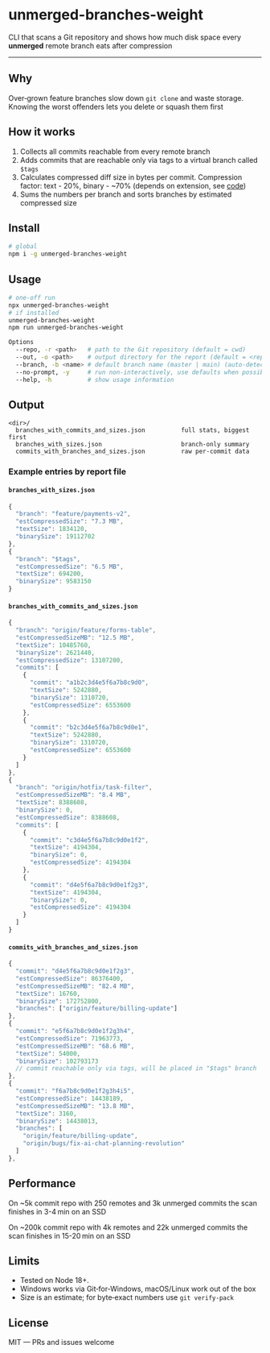 # unmerged-branches-weight

CLI that scans a Git repository and shows how much disk space every **unmerged** remote branch eats after compression

---

## Why

Over‑grown feature branches slow down `git clone` and waste storage.  Knowing the worst offenders lets you delete or squash them first

## How it works

1. Collects all commits reachable from every remote branch
2. Adds commits that are reachable only via tags to a virtual branch called `$tags`
3. Calculates compressed diff size in bytes per commit. Compression factor: text - 20%, binary - ~70% (depends on extension, see [code](./src/calc-text-and-binary-of-commits.js#L18))
4. Sums the numbers per branch and sorts branches by estimated compressed size

## Install

```bash
# global
npm i -g unmerged-branches-weight
```

## Usage

```bash
# one-off run
npx unmerged-branches-weight
# if installed
unmerged-branches-weight
npm run unmerged-branches-weight

Options
  --repo, -r <path>   # path to the Git repository (default = cwd)
  --out, -o <path>    # output directory for the report (default = <repo>/unmerged-branches-size-report)
  --branch, -b <name> # default branch name (master | main) (auto-detect if not provided)
  --no-prompt, -y     # run non‑interactively, use defaults when possible
  --help, -h          # show usage information
```

## Output

```
<dir>/
  branches_with_commits_and_sizes.json          full stats, biggest first
  branches_with_sizes.json                      branch‑only summary
  commits_with_branches_and_sizes.json          raw per‑commit data
```

### Example entries by report file

#### `branches_with_sizes.json`

```js
{
  "branch": "feature/payments‑v2",
  "estCompressedSize": "7.3 MB",
  "textSize": 1834120,
  "binarySize": 19112702
},
{
  "branch": "$tags",
  "estCompressedSize": "6.5 MB",
  "textSize": 694200,
  "binarySize": 9583150
}
```

#### `branches_with_commits_and_sizes.json`

```js
{
  "branch": "origin/feature/forms‑table",
  "estCompressedSizeMB": "12.5 MB",
  "textSize": 10485760,
  "binarySize": 2621440,
  "estCompressedSize": 13107200,
  "commits": [
    {
      "commit": "a1b2c3d4e5f6a7b8c9d0",
      "textSize": 5242880,
      "binarySize": 1310720,
      "estCompressedSize": 6553600
    },
    {
      "commit": "b2c3d4e5f6a7b8c9d0e1",
      "textSize": 5242880,
      "binarySize": 1310720,
      "estCompressedSize": 6553600
    }
  ]
},
{
  "branch": "origin/hotfix/task‑filter",
  "estCompressedSizeMB": "8.4 MB",
  "textSize": 8388608,
  "binarySize": 0,
  "estCompressedSize": 8388608,
  "commits": [
    {
      "commit": "c3d4e5f6a7b8c9d0e1f2",
      "textSize": 4194304,
      "binarySize": 0,
      "estCompressedSize": 4194304
    },
    {
      "commit": "d4e5f6a7b8c9d0e1f2g3",
      "textSize": 4194304,
      "binarySize": 0,
      "estCompressedSize": 4194304
    }
  ]
}
```

#### `commits_with_branches_and_sizes.json`

```js
{
  "commit": "d4e5f6a7b8c9d0e1f2g3",
  "estCompressedSize": 86376400,
  "estCompressedSizeMB": "82.4 MB",
  "textSize": 16760,
  "binarySize": 172752800,
  "branches": ["origin/feature/billing‑update"]
},
{
  "commit": "e5f6a7b8c9d0e1f2g3h4",
  "estCompressedSize": 71963773,
  "estCompressedSizeMB": "68.6 MB",
  "textSize": 54000,
  "binarySize": 102793173
  // commit reachable only via tags, will be placed in "$tags" branch
},
{
  "commit": "f6a7b8c9d0e1f2g3h4i5",
  "estCompressedSize": 14438189,
  "estCompressedSizeMB": "13.8 MB",
  "textSize": 3160,
  "binarySize": 14438013,
  "branches": [
    "origin/feature/billing‑update",
    "origin/bugs/fix-ai-chat-planning-revolution"
  ]
},
```


## Performance

On \~5k commit repo with 250 remotes and 3k unmerged commits the scan finishes in 3-4 min on an SSD

On \~200k commit repo with 4k remotes and 22k unmerged commits the scan finishes in 15-20 min on an SSD

## Limits

* Tested on Node 18+.
* Windows works via Git‑for‑Windows, macOS/Linux work out of the box
* Size is an estimate; for byte‑exact numbers use `git verify-pack`

## License

MIT — PRs and issues welcome
